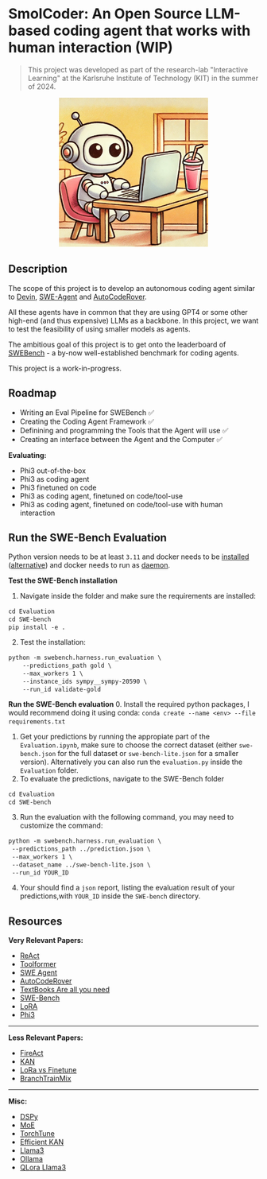 # SmolCoder: An Open Source LLM-based coding agent that works with human interaction (WIP)
 
 > This project was developed as part of the research-lab "Interactive Learning" at the Karlsruhe Institute of Technology (KIT) in the summer of 2024.
<p align="center">
<img src="https://github.com/theonetruekn/interactive-learning/blob/master/smolcoder.webp?raw=true" width=300 height =300/>
</p>

## Description

The scope of this project is to develop an autonomous coding agent similar to [Devin](https://www.cognition.ai/blog/introducing-devin), [SWE-Agent](https://swe-agent.com/) and [AutoCodeRover](https://github.com/nus-apr/auto-code-rover).

All these agents have in common that they are using GPT4 or some other high-end (and thus expensive) LLMs as a backbone. In this project, we want to test the feasibility of using smaller models as agents.

The ambitious goal of this project is to get onto the leaderboard of [SWEBench](https://www.swebench.com/) - a by-now well-established benchmark for coding agents.

This project is a work-in-progress.

## Roadmap
- Writing an Eval Pipeline for SWEBench ✅
- Creating the Coding Agent Framework ✅
- Definining and programming the Tools that the Agent will use ✅
- Creating an interface between the Agent and the Computer ✅

**Evaluating:**
 - Phi3 out-of-the-box
 - Phi3 as coding agent
 - Phi3 finetuned on code
 - Phi3 as coding agent, finetuned on code/tool-use
 - Phi3 as coding agent, finetuned on code/tool-use with human interaction

## Run the SWE-Bench Evaluation

Python version needs to be at least `3.11` and docker needs to be [installed](https://docs.docker.com/engine/install/) ([alternative](https://get.docker.com/)) and docker needs to run as [daemon](https://www.geeksforgeeks.org/how-to-install-and-configure-docker-on-arch-based-linux-distributionsmanjaro/).

**Test the SWE-Bench installation**
1. Navigate inside the folder and make sure the requirements are installed:
```
cd Evaluation
cd SWE-bench
pip install -e .
```

2. Test the installation:
```
python -m swebench.harness.run_evaluation \
    --predictions_path gold \
    --max_workers 1 \
    --instance_ids sympy__sympy-20590 \
    --run_id validate-gold
```


**Run the SWE-Bench evaluation**
0. Install the required python packages, I would recommend doing it using conda: `conda create --name <env> --file requirements.txt`
1. Get your predictions by running the appropiate part of the `Evaluation.ipynb`, make sure to choose the correct dataset (either `swe-bench.json` for the full dataset or `swe-bench-lite.json` for a smaller version).
Alternatively you can also run the `evaluation.py` inside the `Evaluation` folder.
2. To evaluate the predictions, navigate to the SWE-Bench folder
```
cd Evaluation
cd SWE-bench
```
3. Run the evaluation with the following command, you may need to customize the command:
```
python -m swebench.harness.run_evaluation \
 --predictions_path ../prediction.json \
 --max_workers 1 \
 --dataset_name ../swe-bench-lite.json \
 --run_id YOUR_ID
```
4. Your should find a `json` report, listing the evaluation result of your predictions,with `YOUR_ID` inside the `SWE-bench` directory.

## Resources

**Very Relevant Papers:**
- [ReAct](https://arxiv.org/abs/2210.03629)
- [Toolformer](https://arxiv.org/abs/2302.04761)
- [SWE Agent](https://swe-agent.com/paper.pdf)
- [AutoCodeRover](https://arxiv.org/abs/2404.05427)
- [TextBooks Are all you need](https://arxiv.org/abs/2306.11644)
- [SWE-Bench](https://arxiv.org/abs/2310.06770)
- [LoRA](https://arxiv.org/abs/2106.09685)
- [Phi3](https://arxiv.org/abs/2404.14219)
___
**Less Relevant Papers:**
- [FireAct](https://arxiv.org/abs/2310.05915)
- [KAN](https://arxiv.org/abs/2404.19756)
- [LoRa vs Finetune](https://arxiv.org/abs/2405.09673)
- [BranchTrainMix](https://arxiv.org/abs/2403.07816)
___
**Misc:**
- [DSPy](https://github.com/stanfordnlp/dspy)
- [MoE](https://huggingface.co/blog/moe)
- [TorchTune](https://github.com/pytorch/torchtune)
- [Efficient KAN](https://github.com/Blealtan/efficient-kan/tree/master)
- [Llama3](https://llama.meta.com/llama3/)
- [Ollama](https://ollama.com/)
- [QLora Llama3](https://www.philschmid.de/fsdp-qlora-llama3)
